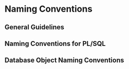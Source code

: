 # Naming Conventions

## General Guidelines

## Naming Conventions for PL/SQL

## Database Object Naming Conventions

